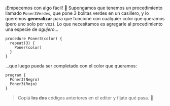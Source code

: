¡Empecemos con algo fácil! :raised_hands: Supongamos que tenemos un procedimiento llamado `Poner3Verdes`, que pone 3 bolitas verdes en un casillero, y lo queremos **generalizar** para que funcione con cualquier color que queramos (pero uno solo por vez). Lo que necesitamos es agregarle al procedimiento una especie de _agujero_... 

```gobstones
procedure Poner3(color) {
  repeat(3) {
    Poner(color)
  }
}
```

...que luego pueda ser completado con el color que queramos: 

```gobstones
program {
  Poner3(Negro)
  Poner3(Rojo)
}
```

> Copiá **los dos** códigos anteriores en el editor y fijate qué pasa. :eyes:

